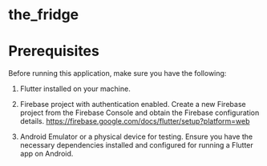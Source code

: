 # the_fridge

# Prerequisites
 Before running this application, make sure you have the following:

1. Flutter installed on your machine.

2. Firebase project with authentication enabled. Create a new Firebase project from the Firebase Console and obtain the Firebase configuration details.
https://firebase.google.com/docs/flutter/setup?platform=web

3. Android Emulator or a physical device for testing. Ensure you have the necessary dependencies installed and configured for running a Flutter app on Android.
